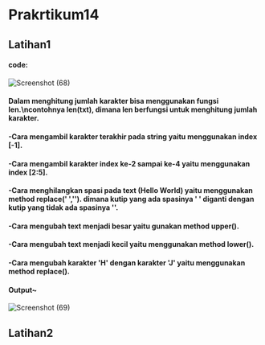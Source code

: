 # Prakrtikum14
## Latihan1
#### code:
![Screenshot (68)](https://user-images.githubusercontent.com/115950790/213143865-17bf9bc7-bbb2-4aa2-8bc6-7fc736f7d7e6.png)
#### Dalam menghitung jumlah karakter bisa menggunakan fungsi len.\ncontohnya len(txt), dimana len berfungsi untuk menghitung jumlah karakter.
#### -Cara mengambil karakter terakhir pada string yaitu menggunakan index [-1].
#### -Cara mengambil karakter index ke-2 sampai ke-4 yaitu menggunakan index [2:5].
#### -Cara menghilangkan spasi pada text (Hello World) yaitu menggunakan method replace(' ',''). dimana kutip yang ada spasinya ' ' diganti dengan kutip yang tidak ada spasinya ''.
#### -Cara mengubah text menjadi besar yaitu gunakan method upper().
#### -Cara mengubah text menjadi kecil yaitu menggunakan method lower().
#### -Cara mengubah karakter 'H' dengan karakter 'J' yaitu menggunakan method replace().

#### Output~
![Screenshot (69)](https://user-images.githubusercontent.com/115950790/213145273-6af90a91-0a72-4876-a425-9c75a7322594.png)

## Latihan2

